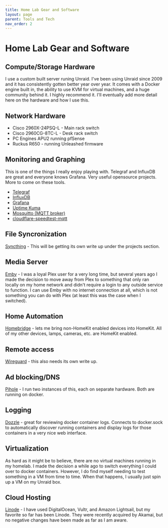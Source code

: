 ```yaml
---
title: Home Lab Gear and Software
layout: page
parent: Tools and Tech
nav_order: 2
---
```


# Home Lab Gear and Software

## Compute/Storage Hardware
I use a custom built server runing Unraid. I've been using Unraid since 2009 and it has consistently gotten better year over year. It comes with a Docker engine built in, the ability to use KVM for virtual machines, and a huge community behind it. I highly recommend it. I'll eventually add more detail here on the hardware and how I use this. 

## Network Hardware
- Cisco 2960X-24PSQ-L - Main rack switch
- Cisco 2960CG-8TC-L - Desk rack switch
- PC Engines APU2 running pfSense
- Ruckus R650 - running Unleashed firmware

## Monitoring and Graphing
This is one of the things I really enjoy playing with. Telegraf and InfluxDB are great and everyone knows Grafana. Very useful opensource projects. More to come on these tools. 

- [Telegraf](https://hub.docker.com/_/telegraf)
- [InfluxDB](https://hub.docker.com/_/influxdb)
- [Grafana](https://hub.docker.com/r/grafana/grafana)
- [Uptime Kuma](https://github.com/louislam/uptime-kuma)
- [Mosquitto (MQTT broker)](https://hub.docker.com/_/eclipse-mosquitto)
- [cloudflare-speedtest-mqtt](https://github.com/ccmpbll/cloudflare-speedtest-mqtt)

## File Syncronization
[Syncthing](https://docs.syncthing.net/) - This will be getting its own write up under the projects section.

## Media Server
[Emby](https://emby.media/) - I was a loyal Plex user for a very long time, but several years ago I made the decision to move away from Plex to something that only ran locally on my home network and didn't require a login to any outside service to function. I can use Emby with no internet connection at all, which is not something you can do with Plex (at least this was the case when I switched). 

## Home Automation
[Homebridge](https://github.com/homebridge/docker-homebridge) - lets me bring non-HomeKit enabled devices into HomeKit. All of my other devices, lamps, cameras, etc. are HomeKit enabled. 

## Remote access
[Wireguard](https://www.wireguard.com/) - this also needs its own write up. 

## Ad blocking/DNS
[Pihole](https://hub.docker.com/r/pihole/pihole) - I run two instances of this, each on separate hardware. Both are running on docker.

## Logging
[Dozzle](https://dozzle.dev/) - great for reviewing docker container logs. Connects to docker.sock to automatically discover running containers and display logs for those containers in a very nice web interface.

## Virtualization
As hard as it might be to believe, there are no virtual machines running in my homelab. I made the decision a while ago to switch everything I could over to docker containers. However, I do find myself needing to test something in a VM from time to time. When that happens, I usually just spin up a VM on my Unraid box.

## Cloud Hosting
[Linode](https://www.linode.com/) - I have used DigitalOcean, Vultr, and Amazon Lightsail, but my favorite so far has been Linode. They were recently acquired by Akamai, but no negative changes have been made as far as I am aware. 
